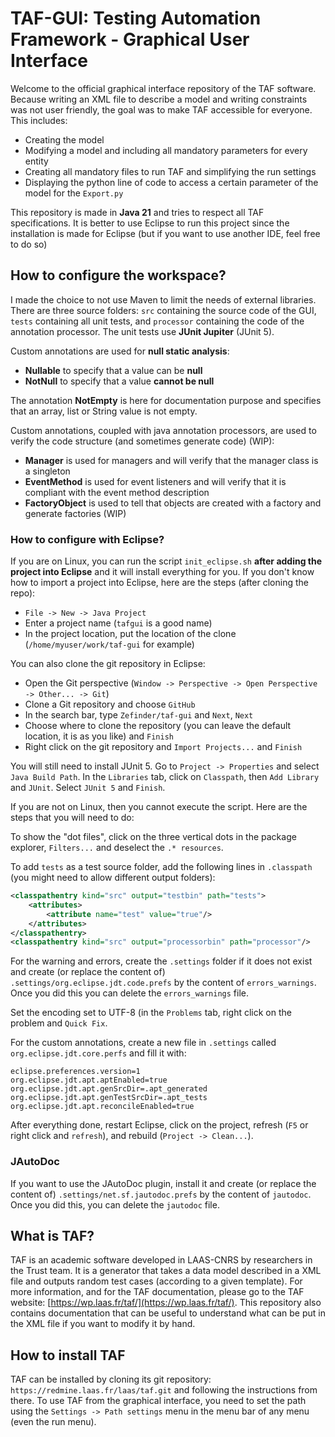 # TAF-GUI: Testing Automation Framework - Graphical User Interface

Welcome to the official graphical interface repository of the TAF software. Because writing an XML file to describe a model and writing constraints was not user friendly, the goal was to make TAF accessible for everyone. This includes:
- Creating the model
- Modifying a model and including all mandatory parameters for every entity
- Creating all mandatory files to run TAF and simplifying the run settings
- Displaying the python line of code to access a certain parameter of the model for the `Export.py`

This repository is made in **Java 21** and tries to respect all TAF specifications. It is better to use Eclipse to run this project since the installation is made for Eclipse (but if you want to use another IDE, feel free to do so)

## How to configure the workspace? 
I made the choice to not use Maven to limit the needs of external libraries. There are three source folders: `src` containing the source code of the GUI, `tests` containing all unit tests, and `processor` containing the code of the annotation processor. The unit tests use **JUnit Jupiter** (JUnit 5). 

Custom annotations are used for **null static analysis**:
- **Nullable** to specify that a value can be **null**
- **NotNull** to specify that a value **cannot be null**

The annotation **NotEmpty** is here for documentation purpose and specifies that an array, list or String value is not empty.

Custom annotations, coupled with java annotation processors, are used to verify the code structure (and sometimes generate code) (WIP):
- **Manager** is used for managers and will verify that the manager class is a singleton
- **EventMethod** is used for event listeners and will verify that it is compliant with the event method description
- **FactoryObject** is used to tell that objects are created with a factory and generate factories (WIP)

### How to configure with Eclipse?
If you are on Linux, you can run the script `init_eclipse.sh` **after adding the project into Eclipse** and it will install everything for you. If you don't know how to import a project into Eclipse, here are the steps (after cloning the repo):
- `File -> New -> Java Project`
- Enter a project name (`tafgui` is a good name)
- In the project location, put the location of the clone (`/home/myuser/work/taf-gui` for example)

You can also clone the git repository in Eclipse:
- Open the Git perspective (`Window -> Perspective -> Open Perspective -> Other... -> Git`)
- Clone a Git repository and choose `GitHub`
- In the search bar, type `Zefinder/taf-gui` and `Next`, `Next`
- Choose where to clone the repository (you can leave the default location, it is as you like) and `Finish`
- Right click on the git repository and `Import Projects...` and `Finish`

You will still need to install JUnit 5. Go to `Project -> Properties` and select `Java Build Path`. In the `Libraries` tab, click on `Classpath`, then `Add Library` and `JUnit`. Select `JUnit 5` and `Finish`.

If you are not on Linux, then you cannot execute the script. Here are the steps that you will need to do:

To show the "dot files", click on the three vertical dots in the package explorer, `Filters...` and deselect the `.* resources`.

To add `tests` as a test source folder, add the following lines in `.classpath` (you might need to allow different output folders):
```xml
<classpathentry kind="src" output="testbin" path="tests">
	<attributes>
		<attribute name="test" value="true"/>
	</attributes>
</classpathentry>
<classpathentry kind="src" output="processorbin" path="processor"/>
```

For the warning and errors, create the `.settings` folder if it does not exist and create (or replace the content of) `.settings/org.eclipse.jdt.code.prefs` by the content of `errors_warnings`. Once you did this you can delete the `errors_warnings` file.

Set the encoding set to UTF-8 (in the `Problems` tab, right click on the problem and `Quick Fix`.

For the custom annotations, create a new file in `.settings` called `org.eclipse.jdt.core.perfs` and fill it with:
```
eclipse.preferences.version=1
org.eclipse.jdt.apt.aptEnabled=true
org.eclipse.jdt.apt.genSrcDir=.apt_generated
org.eclipse.jdt.apt.genTestSrcDir=.apt_tests
org.eclipse.jdt.apt.reconcileEnabled=true
```

After everything done, restart Eclipse, click on the project, refresh (`F5` or right click and `refresh`), and rebuild (`Project -> Clean...`). 

### JAutoDoc

If you want to use the JAutoDoc plugin, install it and create (or replace the content of) `.settings/net.sf.jautodoc.prefs` by the content of `jautodoc`. Once you did this, you can delete the `jautodoc` file.

## What is TAF?
TAF is an academic software developed in LAAS-CNRS by researchers in the Trust team. It is a generator that takes a data model described in a XML file and outputs random test cases (according to a given template). For more information, and for the TAF documentation, please go to the TAF website: [https://wp.laas.fr/taf/](https://wp.laas.fr/taf/). This repository also contains documentation that can be useful to understand what can be put in the XML file if you want to modify it by hand. 

## How to install TAF
TAF can be installed by cloning its git repository: `https://redmine.laas.fr/laas/taf.git` and following the instructions from there. To use TAF from the graphical interface, you need to set the path using the `Settings -> Path settings` menu in the menu bar of any menu (even the run menu).